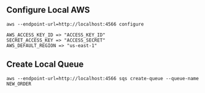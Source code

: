 
## Configure Local AWS

```
aws --endpoint-url=http://localhost:4566 configure 

AWS_ACCESS_KEY_ID => "ACCESS_KEY_ID"
SECRET_ACCESS_KEY => "ACCESS_SECRET"
AWS_DEFAULT_REGION => "us-east-1"
```
## Create Local Queue

```
aws --endpoint-url=http://localhost:4566 sqs create-queue --queue-name NEW_ORDER
```